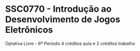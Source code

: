 # SSC0770 - Introdução ao Desenvolvimento de Jogos Eletrônicos
Optativa Livre - 6º Período
4 créditos aula e 2 créditos trabalho
